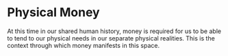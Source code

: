 # Physical Money

At this time in our shared human history, money is required for us to be able to tend to our physical needs in our separate physical realities. This is the context through which money manifests in this space.